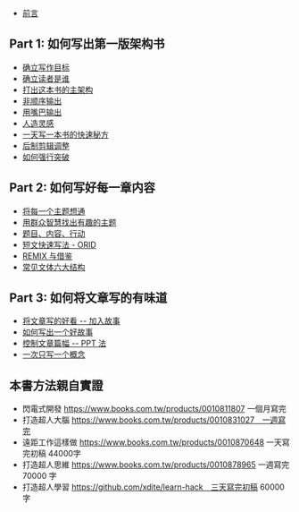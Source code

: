 
* [前言](00.md)

## Part 1: 如何写出第一版架构书

* [确立写作目标](1-0.md)
* [确立读者是谁](1-1.md)
* [打出这本书的主架构](1-2.md)
* [非顺序输出](1-3.md)
* [用嘴巴输出](1-4.md)
* [人造灵感](1-5.md)
* [一天写一本书的快速秘方](1-6.md)
* [后制剪辑调整](1-7.md)
* [如何强行突破](1-8.md)

## Part 2: 如何写好每一章内容

* [将每一个主题想通](2-1.md)
* [用群众智慧找出有趣的主题](2-2.md)
* [题目、内容、行动](2-3.md)
* [短文快速写法 - ORID](2-4.md)
* [REMIX 与借鉴](2-5.md)
* [常见文体六大结构](2-6.md)

## Part 3: 如何将文章写的有味道

* [将文章写的好看 -- 加入故事](3-1.md)
* [如何写出一个好故事](3-2.md)
* [控制文章篇幅 -- PPT 法](3-3.md)
* [一次只写一个概念](3-4.md)

## 本書方法親自實證

* 閃電式開發 https://www.books.com.tw/products/0010811807 一個月寫完
* 打造超人大腦 https://www.books.com.tw/products/0010831027　一週寫完
* 遠距工作這樣做 https://www.books.com.tw/products/0010870648 一天寫完初稿 44000字
* 打造超人思維 https://www.books.com.tw/products/0010878965 一週寫完 70000 字
* 打造超人學習 https://github.com/xdite/learn-hack　三天寫完初稿 60000 字
